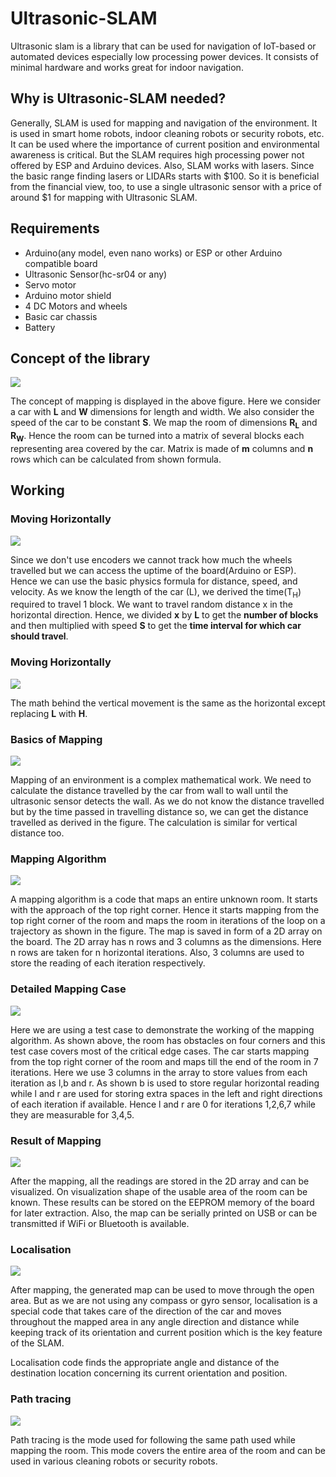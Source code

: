 # Ultrasonic-SLAM
Ultrasonic slam is a library that can be used for navigation of IoT-based or automated devices especially low processing power devices. It consists of minimal hardware and works great for indoor navigation.

## Why is Ultrasonic-SLAM needed?
Generally, SLAM is used for mapping and navigation of the environment. It is used in smart home robots, indoor cleaning robots or security robots, etc. It can be used where the importance of current position and environmental awareness is critical. But the SLAM requires high processing power not offered by ESP and Arduino devices. Also, SLAM works with lasers. Since the basic range finding lasers or LIDARs starts with $100. So it is beneficial from the financial view, too, to use a single ultrasonic sensor with a price of around $1 for mapping with Ultrasonic SLAM.

## Requirements
- Arduino(any model, even nano works) or ESP or other Arduino compatible board
- Ultrasonic Sensor(hc-sr04 or any)
- Servo motor
- Arduino motor shield
- 4 DC Motors and wheels
- Basic car chassis
- Battery 

## Concept of the library
<img src="https://github.com/PatelVatsalB21/Ultrasonic-SLAM/blob/main/UltraSLAM%20Intro.png"/>

The concept of mapping is displayed in the above figure. Here we consider a car with **L** and **W** dimensions for length and width. We also consider the speed of the car to be constant **S**. We map the room of dimensions **R<sub>L</sub>** and **R<sub>W</sub>**. Hence the room can be turned into a matrix of several blocks each representing area covered by the car. Matrix is made of **m** columns and **n** rows which can be calculated from shown formula.


## Working

### Moving Horizontally

<img src="https://github.com/PatelVatsalB21/Ultrasonic-SLAM/blob/main/Moving_h.png"/>

Since we don't use encoders we cannot track how much the wheels travelled but we can access the uptime of the board(Arduino or ESP). Hence we can use the basic physics formula for distance, speed, and velocity. As we know the length of the car (L), we derived the time(T<sub>H</sub>) required to travel 1 block. We want to travel random distance x in the horizontal direction. Hence, we divided **x** by **L** to get the **number of blocks** and then multiplied with speed **S** to get the **time interval for which car should travel**.

### Moving Horizontally

<img src="https://github.com/PatelVatsalB21/Ultrasonic-SLAM/blob/main/Moving_v.png"/>

The math behind the vertical movement is the same as the horizontal except replacing **L** with **H**.

### Basics of Mapping

<img src="https://github.com/PatelVatsalB21/Ultrasonic-SLAM/blob/main/Mapping_b.png"/>

Mapping of an environment is a complex mathematical work. We need to calculate the distance travelled by the car from wall to wall until the ultrasonic sensor detects the wall. As we do not know the distance travelled but by the time passed in travelling distance so, we can get the distance travelled as derived in the figure. The calculation is similar for vertical distance too.

### Mapping Algorithm

<img src="https://github.com/PatelVatsalB21/Ultrasonic-SLAM/blob/main/Mapping.png"/>

A mapping algorithm is a code that maps an entire unknown room. It starts with the approach of the top right corner. Hence it starts mapping from the top right corner of the room and maps the room in iterations of the loop on a trajectory as shown in the figure. The map is saved in form of a 2D array on the board. The 2D array has n rows and 3 columns as the dimensions. Here n rows are taken for n horizontal iterations. Also, 3 columns are used to store the reading of each iteration respectively.


### Detailed Mapping Case

<img src="https://github.com/PatelVatsalB21/Ultrasonic-SLAM/blob/main/Mapping_2.png"/>

Here we are using a test case to demonstrate the working of the mapping algorithm. As shown above, the room has obstacles on four corners and this test case covers most of the critical edge cases. The car starts mapping from the top right corner of the room and maps till the end of the room in 7 iterations. Here we use 3 columns in the array to store values from each iteration as l,b and r. As shown b is used to store regular horizontal reading while l and r are used for storing extra spaces in the left and right directions of each iteration if available. Hence l and r are 0 for iterations 1,2,6,7 while they are measurable for 3,4,5. 

### Result of Mapping

<img src="https://github.com/PatelVatsalB21/Ultrasonic-SLAM/blob/main/Results_m.png"/>

After the mapping, all the readings are stored in the 2D array and can be visualized. On visualization shape of the usable area of the room can be known. These results can be stored on the EEPROM memory of the board for later extraction. Also, the map can be serially printed on USB or can be transmitted if WiFi or Bluetooth is available.

### Localisation

<img src="https://github.com/PatelVatsalB21/Ultrasonic-SLAM/blob/main/Localisation.png"/>

After mapping, the generated map can be used to move through the open area. But as we are not using any compass or gyro sensor, localisation is a special code that takes care of the direction of the car and moves throughout the mapped area in any angle direction and distance while keeping track of its orientation and current position which is the key feature of the SLAM.

Localisation code finds the appropriate angle and distance of the destination location concerning its current orientation and position.

### Path tracing

<img src="https://github.com/PatelVatsalB21/Ultrasonic-SLAM/blob/main/Path%20Tracing.png"/>

Path tracing is the mode used for following the same path used while mapping the room. This mode covers the entire area of the room and can be used in various cleaning robots or security robots. 




